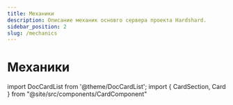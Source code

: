 ```yaml
---
title: Механики
description: Описание механик основго сервера проекта Hardshard.
sidebar_position: 2
slug: /mechanics
---
```


# Механики

import DocCardList from '@theme/DocCardList';
import { CardSection, Card } from "@site/src/components/CardComponent"

<CardSection>
  <Card 
    title="Зип-рельсы"
    description="Разнообразьте свой опыт путешествия на вагонетке."
    preview="/img/mechanics/ziprails/ziprails-banner.png"
    to="/docs/mechanics/ziprails"
  />
  <Card 
    title="Новые еда"
    description="Более 50 новых рецептов блюд, выпечки и напитков."
    preview="/img/mechanics/joshs-more-food/joshs-more-foods.png"
    to="/docs/mechanics/joshs-more-foods"
  />
  <Card 
    title="Настольные игры"
    description="Карты, шахматы, шашки, домино и другие предметы для игры с друзьями."
    preview="/img/mechanics/table-games/table-games-banner.webp"
    to="/docs/mechanics/table-games"
  />
  <Card 
    title="Новые шаблоны"
    description="Новые рецепты шаблонов для брони и инструментов."
    preview="/img/mechanics/trim-expanded/trim-expanded-banner.webp"
    to="/docs/mechanics/trim-expanded"
  />
</CardSection>